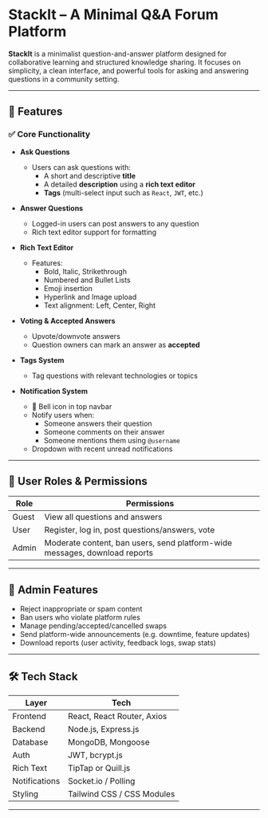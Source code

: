 # StackIt – A Minimal Q&A Forum Platform

**StackIt** is a minimalist question-and-answer platform designed for collaborative learning and structured knowledge sharing. It focuses on simplicity, a clean interface, and powerful tools for asking and answering questions in a community setting.

---

## 🚀 Features

### ✅ Core Functionality

- **Ask Questions**
  - Users can ask questions with:
    - A short and descriptive **title**
    - A detailed **description** using a **rich text editor**
    - **Tags** (multi-select input such as `React`, `JWT`, etc.)

- **Answer Questions**
  - Logged-in users can post answers to any question
  - Rich text editor support for formatting

- **Rich Text Editor**
  - Features:
    - Bold, Italic, Strikethrough
    - Numbered and Bullet Lists
    - Emoji insertion
    - Hyperlink and Image upload
    - Text alignment: Left, Center, Right

- **Voting & Accepted Answers**
  - Upvote/downvote answers
  - Question owners can mark an answer as **accepted**

- **Tags System**
  - Tag questions with relevant technologies or topics

- **Notification System**
  - 🔔 Bell icon in top navbar
  - Notify users when:
    - Someone answers their question
    - Someone comments on their answer
    - Someone mentions them using `@username`
  - Dropdown with recent unread notifications

---

## 👥 User Roles & Permissions

| Role   | Permissions |
|--------|-------------|
| Guest  | View all questions and answers |
| User   | Register, log in, post questions/answers, vote |
| Admin  | Moderate content, ban users, send platform-wide messages, download reports |

---

## 🔐 Admin Features

- Reject inappropriate or spam content
- Ban users who violate platform rules
- Manage pending/accepted/cancelled swaps
- Send platform-wide announcements (e.g. downtime, feature updates)
- Download reports (user activity, feedback logs, swap stats)

---

## 🛠️ Tech Stack

| Layer         | Tech                          |
|---------------|-------------------------------|
| Frontend      | React, React Router, Axios    |
| Backend       | Node.js, Express.js           |
| Database      | MongoDB, Mongoose             |
| Auth          | JWT, bcrypt.js                |
| Rich Text     | TipTap or Quill.js            |
| Notifications | Socket.io / Polling           |
| Styling       | Tailwind CSS / CSS Modules    |

---
